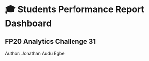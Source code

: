 # 🎓 Students Performance Report Dashboard

## FP20 Analytics Challenge 31
Author: Jonathan Audu Egbe

